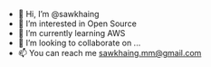 - 👋 Hi, I’m @sawkhaing
- 👀 I’m interested in Open Source
- 🌱 I’m currently learning AWS
- 💞️ I’m looking to collaborate on ...
- 📫 You can reach me sawkhaing.mm@gmail.com

<!---
sawkhaing/sawkhaing is a ✨ special ✨ repository because its `README.md` (this file) appears on your GitHub profile.
You can click the Preview link to take a look at your changes.
--->
